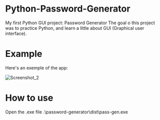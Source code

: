 # Python-Password-Generator

My first Python GUI project: Password Generator
The goal o this project was to practice Python, and learn a little about GUI (Graphical user interface).

# Example

Here's an exemple of the app:

![Screenshot_2](https://github.com/ErickBode/password-generator/assets/72450920/18dc3c56-0cc9-4134-b97b-bd50d198f1e4)

# How to use

Open the .exe file .\password-generator\dist\pass-gen.exe
